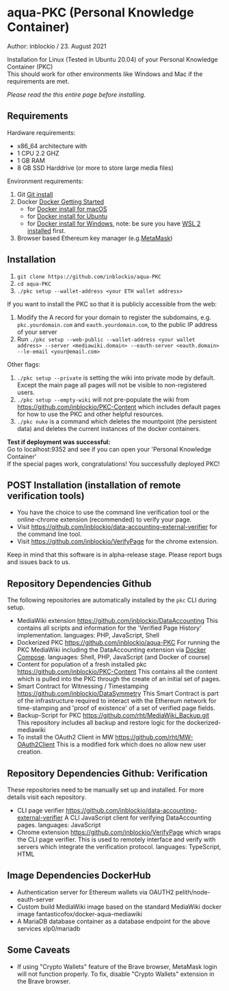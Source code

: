 # aqua-PKC (Personal Knowledge Container)
Author: inblockio / 23. August 2021

Installation for Linux (Tested in Ubuntu 20.04) of your Personal Knowledge Container (PKC)\
This should work for other environments like Windows and Mac if the requirements are met.

_Please read the this entire page before installing._

## Requirements

Hardware requirements: 
* x86_64 architecture with 
* 1 CPU 2.2 GHZ 
* 1 GB RAM 
* 8 GB SSD Harddrive (or more to store large media files)

Environment requirements:
1. Git [Git install](https://github.com/git-guides/install-git)
2. Docker [Docker Getting Started](https://docs.docker.com/get-started/)
    * for [Docker install for macOS](https://docs.docker.com/desktop/mac/install/)
    * for [Docker install for Ubuntu](https://docs.docker.com/engine/install/ubuntu/)
    * for [Docker install for Windows](https://docs.docker.com/desktop/windows/install/), note: be sure you have [WSL 2 installed](https://docs.microsoft.com/en-us/windows/wsl/install) first.
3. Browser based Ethereum key manager (e.g.[MetaMask](https://metamask.io/))

## Installation

1. `git clone https://github.com/inblockio/aqua-PKC`
2. `cd aqua-PKC`
3. `./pkc setup --wallet-address <your ETH wallet address>`

If you want to install the PKC so that it is publicly accessible from the web:
1. Modify the A record for your domain to register the subdomains, e.g. `pkc.yourdomain.com` and `eauth.yourdomain.com`, to the public IP address of your server
2. Run `./pkc setup --web-public --wallet-address <your wallet address> --server <mediawiki.domain> --eauth-server <eauth.domain> --le-email <your@email.com>`

Other flags:
1. `./pkc setup --private` is setting the wiki into private mode by default. Except the main page all pages will not be visible to non-registered users.
2. `./pkc setup --empty-wiki` will not pre-populate the wiki from https://github.com/inblockio/PKC-Content which includes default pages for how to use the PKC and other helpful resources.
3. `./pkc nuke` is a command which deletes the mountpoint (the persistent data) and deletes the current instances of the docker containers.

**Test if deployment was successful:**\
Go to localhost:9352 and see if you can open your 'Personal Knowledge Container'\
If the special pages work, congratulations! You successfully deployed PKC!

## POST Installation (installation of remote verification tools)

* You have the choice to use the command line verification tool or the online-chrome extension (recommended) to verify your page.
* Visit https://github.com/inblockio/data-accounting-external-verifier for the command line tool.
* Visit https://github.com/inblockio/VerifyPage for the chrome extension.

Keep in mind that this software is in alpha-release stage. Please report bugs and issues back to us.

## Repository Dependencies Github

The following repositories are automatically installed by the `pkc` CLI during setup. 
- MediaWiki extension https://github.com/inblockio/DataAccounting
  This contains all scripts and information for the 'Verified Page History' implementation.
  languages: PHP, JavaScript, Shell
- Dockerized PKC https://github.com/inblockio/aqua-PKC
  For running the PKC MediaWiki including the DataAccounting extension via [Docker Compose](https://docs.docker.com/compose/).
  languages: Shell, PHP, JavaScript (and Docker of course)
- Content for population of a fresh installed pkc https://github.com/inblockio/PKC-Content
  This contains all the content which is pulled into the PKC through the create of an initial set of pages.
- Smart Contract for Witnessing / Timestamping https://github.com/inblockio/DataSymmetry
  This Smart Contract is part of the infrastructure required to interact with the Ethereum network for time-stamping 
  and 'proof of existence' of a set of verified page fields.  
- Backup-Script for PKC https://github.com/rht/MediaWiki_Backup.git 
  This repository includes all backup and restore logic for the dockerized-mediawiki
- To install the OAuth2 Client in MW https://github.com/rht/MW-OAuth2Client
  This is a modified fork which does no allow new user creation.

##  Repository Dependencies Github: Verification

These repositories need to be manually set up and installed. For more details visit each repository.
- CLI page verifier https://github.com/inblockio/data-accounting-external-verifier
  A CLI JavaScript client for verifying DataAccounting pages.
  languages: JavaScript
- Chrome extension https://github.com/inblockio/VerifyPage which wraps the CLI page verifier.
  This is used to remotely interface and verify with servers which integrate the verification protocol.
  languages: TypeScript, HTML

## Image Dependencies DockerHub

- Authentication server for Ethereum wallets via OAUTH2 pelith/node-eauth-server
- Custom build MediaWiki image based on the standard MediaWiki docker image fantasticofox/docker-aqua-mediawiki 
- A MariaDB database container as a database endpoint for the above services xlp0/mariadb

## Some Caveats
- If using "Crypto Wallets" feature of the Brave browser, MetaMask login will not function properly. To fix, disable "Crypto Wallets" extension in the Brave browser.

